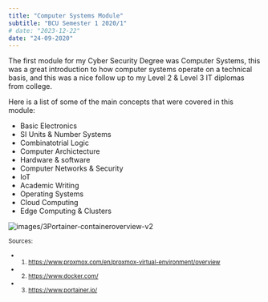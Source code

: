 ```yaml
---
title: "Computer Systems Module"
subtitle: "BCU Semester 1 2020/1"
# date: "2023-12-22"
date: "24-09-2020"
---
```


The first module for my Cyber Security Degree was Computer Systems, this was a great introduction to how computer systems operate on a technical basis, and this was a nice follow up to my Level 2 & Level 3 IT diplomas from college. 

Here is a list of some of the main concepts that were covered in this module:
- Basic Electronics
- SI Units & Number Systems
- Combinatotrial Logic
- Computer Archictecture
- Hardware & software
- Computer Networks & Security
- IoT 
- Academic Writing
- Operating Systems
- Cloud Computing
- Edge Computing & Clusters





![images/3Portainer-containeroverview-v2](/images/3Portainer-containeroverview-v2.png)

<small>Sources:
- 1. https://www.proxmox.com/en/proxmox-virtual-environment/overview
- 2. https://www.docker.com/
- 3. https://www.portainer.io/



</small>
